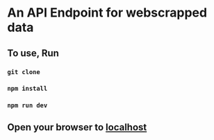 # An API Endpoint for webscrapped data
## To use, Run
### `git clone`
### `npm install`
### `npm run dev`
## Open your browser to [localhost](https://www.google.com)
